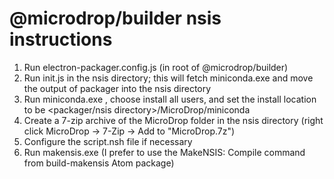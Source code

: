 # @microdrop/builder nsis instructions

1. Run electron-packager.config.js (in root of @microdrop/builder)
2. Run init.js in the nsis directory; this will fetch miniconda.exe and move the output of packager into the nsis directory
3. Run miniconda.exe , choose install all users, and set the install location to be <packager/nsis directory>/MicroDrop/miniconda
4. Create a 7-zip archive of the MicroDrop folder in the nsis directory (right click MicroDrop -> 7-Zip -> Add to "MicroDrop.7z")
5. Configure the script.nsh file if necessary
6. Run makensis.exe (I prefer to use the MakeNSIS: Compile command from build-makensis Atom package)
